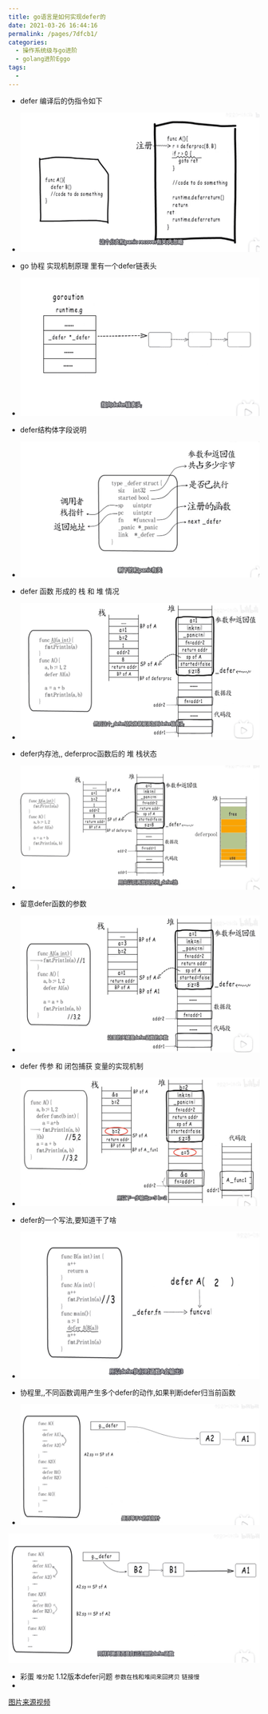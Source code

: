 ```yaml
---
title: go语言是如何实现defer的
date: 2021-03-26 16:44:16
permalink: /pages/7dfcb1/
categories:
  - 操作系统级与go进阶
  - golang进阶Eggo
tags:
  - 
---
```




* defer 编译后的伪指令如下
* <img src="./minilet/image-20210326172444314.png" alt="image-20210326172444314" style="zoom:50%;" />



* go 协程 实现机制原理 里有一个defer链表头
* <img src="./minilet/image-20210326172703242.png" alt="image-20210326172703242" style="zoom:50%;" />

* defer结构体字段说明
* <img src="./minilet/image-20210326173038912.png" alt="image-20210326173038912" style="zoom:50%;" />



* defer 函数 形成的 栈 和 堆 情况
* <img src="./minilet/image-20210326164503949.png" alt="image-20210326164503949" style="zoom:50%;" />

* defer内存池,, deferproc函数后的 堆 栈状态
* <img src="./minilet/image-20210326164611547.png" alt="image-20210326164611547" style="zoom:50%;" />

* 留意defer函数的参数
* <img src="./minilet/image-20210326164813722.png" alt="image-20210326164813722" style="zoom:50%;" />

* defer 传参 和 闭包捕获 变量的实现机制
* <img src="./minilet/image-20210326165233354.png" alt="image-20210326165233354" style="zoom:50%;" />

* defer的一个写法,要知道干了啥
* <img src="./minilet/image-20210326165916244.png" alt="image-20210326165916244" style="zoom:50%;" />



* 协程里,,不同函数调用产生多个defer的动作,如果判断defer归当前函数
*  <img src="./minilet/image-20210326171857382.png" alt="image-20210326171857382" style="zoom:50%;" />



<img src="./minilet/image-20210326172009842.png" alt="image-20210326172009842" style="zoom:50%;" />



* 彩蛋  `堆分配`   1.12版本defer问题  `参数在栈和堆间来回拷贝`  `链接慢`
* 



[图片来源视频](https://www.bilibili.com/video/BV1E5411x7NC)